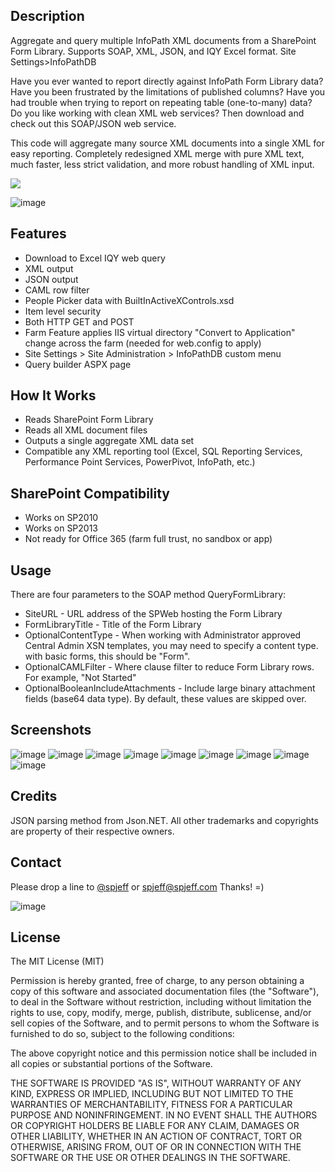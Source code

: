## Description
Aggregate and query multiple InfoPath XML documents from a SharePoint Form Library. Supports SOAP, XML, JSON, and IQY Excel format. Site Settings>InfoPathDB

Have you ever wanted to report directly against InfoPath Form Library data? Have you been frustrated by the limitations of published columns? Have you had trouble when trying to report on repeating table (one-to-many) data? Do you like working with clean XML web services? Then download and check out this SOAP/JSON web service. 

This code will aggregate many source XML documents into a single XML for easy reporting. Completely redesigned XML merge with pure XML text, much faster, less strict validation, and more robust handling of XML input.

[![](https://raw.githubusercontent.com/spjeff/infopathdb/master/doc/download.png)](https://github.com/spjeff/infopathdb/releases/download/InfoPathDB/infopathdb.codeplex.com.wsp)

![image](https://raw.githubusercontent.com/spjeff/infopathdb/master/doc/logo.png)

## Features
* Download to Excel IQY web query
* XML output
* JSON output
* CAML row filter
* People Picker data with BuiltInActiveXControls.xsd
* Item level security
* Both HTTP GET and POST
* Farm Feature applies IIS virtual directory "Convert to Application" change across the farm (needed for web.config to apply)
* Site Settings > Site Administration > InfoPathDB custom menu
* Query builder ASPX page

## How It Works
* Reads SharePoint Form Library
* Reads all XML document files
* Outputs a single aggregate XML data set
* Compatible any XML reporting tool (Excel, SQL Reporting Services, Performance Point Services, PowerPivot, InfoPath, etc.)

## SharePoint Compatibility
* Works on SP2010
* Works on SP2013
* Not ready for Office 365 (farm full trust, no sandbox or app)

## Usage
There are four parameters to the SOAP method QueryFormLibrary:

* SiteURL - URL address of the SPWeb hosting the Form Library
* FormLibraryTitle - Title of the Form Library
* OptionalContentType - When working with Administrator approved Central Admin XSN templates, you may need to specify a content type. with basic forms, this should be "Form".
* OptionalCAMLFilter - Where clause filter to reduce Form Library rows. For example, "<Where><Eq><FieldRef Name='Status'/><Value Type='CHOICE'>Not Started</Value></Eq></Where>"
* OptionalBooleanIncludeAttachments - Include large binary attachment fields (base64 data type). By default, these values are skipped over.

## Screenshots
![image](https://raw.githubusercontent.com/spjeff/infopathdb/master/doc/1.png)
![image](https://raw.githubusercontent.com/spjeff/infopathdb/master/doc/2.png)
![image](https://raw.githubusercontent.com/spjeff/infopathdb/master/doc/3.png)
![image](https://raw.githubusercontent.com/spjeff/infopathdb/master/doc/4.png)
![image](https://raw.githubusercontent.com/spjeff/infopathdb/master/doc/5.png)
![image](https://raw.githubusercontent.com/spjeff/infopathdb/master/doc/6.png)
![image](https://raw.githubusercontent.com/spjeff/infopathdb/master/doc/7.png)
![image](https://raw.githubusercontent.com/spjeff/infopathdb/master/doc/8.png)
![image](https://raw.githubusercontent.com/spjeff/infopathdb/master/doc/9.png)

## Credits
JSON parsing method from Json.NET. All other trademarks and copyrights are property of their respective owners.

## Contact
Please drop a line to [@spjeff](https://twitter.com/spjeff) or [spjeff@spjeff.com](mailto:spjeff@spjeff.com)
Thanks!  =)

![image](http://img.shields.io/badge/first--timers--only-friendly-blue.svg?style=flat-square)

## License

The MIT License (MIT)

Permission is hereby granted, free of charge, to any person obtaining a copy of this software and associated documentation files (the "Software"), to deal in the Software without restriction, including without limitation the rights to use, copy, modify, merge, publish, distribute, sublicense, and/or sell copies of the Software, and to permit persons to whom the Software is furnished to do so, subject to the following conditions:

The above copyright notice and this permission notice shall be included in all copies or substantial portions of the Software.

THE SOFTWARE IS PROVIDED "AS IS", WITHOUT WARRANTY OF ANY KIND, EXPRESS OR IMPLIED, INCLUDING BUT NOT LIMITED TO THE WARRANTIES OF MERCHANTABILITY, FITNESS FOR A PARTICULAR PURPOSE AND NONINFRINGEMENT. IN NO EVENT SHALL THE AUTHORS OR COPYRIGHT HOLDERS BE LIABLE FOR ANY CLAIM, DAMAGES OR OTHER LIABILITY, WHETHER IN AN ACTION OF CONTRACT, TORT OR OTHERWISE, ARISING FROM, OUT OF OR IN CONNECTION WITH THE SOFTWARE OR THE USE OR OTHER DEALINGS IN THE SOFTWARE.
